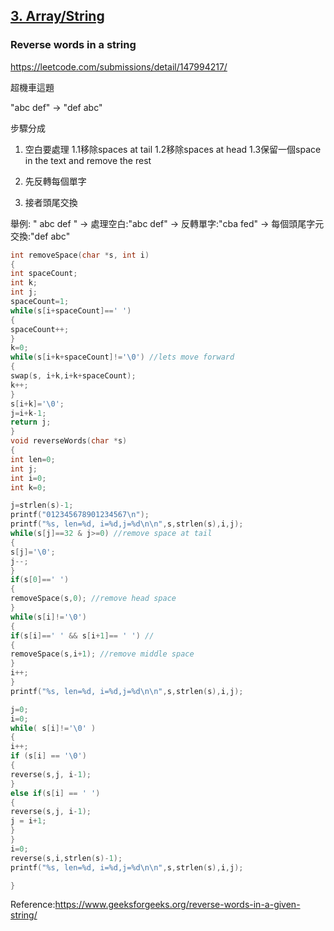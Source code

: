 ## [3. Array/String](arraystring.md)

### Reverse words in a string




https://leetcode.com/submissions/detail/147994217/

超機車這題


"abc def" -> "def abc"

步驟分成

1. 空白要處理
1.1移除spaces at tail
1.2移除spaces at head
1.3保留一個space in the text and remove the rest
2. 先反轉每個單字


3. 接者頭尾交換

舉例:
" abc def "
->
處理空白:"abc def"
->
反轉單字:"cba fed"
->
每個頭尾字元交換:"def abc"

```c
int removeSpace(char *s, int i)
{
int spaceCount;
int k;
int j;
spaceCount=1;
while(s[i+spaceCount]==' ')
{
spaceCount++;
}
k=0;
while(s[i+k+spaceCount]!='\0') //lets move forward
{
swap(s, i+k,i+k+spaceCount);
k++;
}
s[i+k]='\0';
j=i+k-1;
return j;
}
void reverseWords(char *s)
{
int len=0;
int j;
int i=0;
int k=0;

j=strlen(s)-1;
printf("012345678901234567\n");
printf("%s, len=%d, i=%d,j=%d\n\n",s,strlen(s),i,j);
while(s[j]==32 & j>=0) //remove space at tail
{
s[j]='\0';
j--;
}
if(s[0]==' ')
{
removeSpace(s,0); //remove head space
}
while(s[i]!='\0')
{
if(s[i]==' ' && s[i+1]== ' ') //
{
removeSpace(s,i+1); //remove middle space
}
i++;
}
printf("%s, len=%d, i=%d,j=%d\n\n",s,strlen(s),i,j);

j=0;
i=0;
while( s[i]!='\0' )
{
i++;
if (s[i] == '\0')
{
reverse(s,j, i-1);
}
else if(s[i] == ' ')
{
reverse(s,j, i-1);
j = i+1;
}
}
i=0;
reverse(s,i,strlen(s)-1);
printf("%s, len=%d, i=%d,j=%d\n\n",s,strlen(s),i,j);

}
```
Reference:https://www.geeksforgeeks.org/reverse-words-in-a-given-string/

